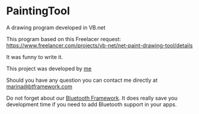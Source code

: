 # PaintingTool
 A drawing program developed in VB.net

 This program based on this Freelacer request: https://www.freelancer.com/projects/vb-net/net-paint-drawing-tool/details
 
 It was funny to write it.
 
 This project was developed by [me](https://www.facebook.com/marina.petrichenko.1)

  Should you have any question you can contact me directly at marina@btframework.com

 Do not forget about our [Bluetooth Framework](https://www.btframework.com/bluetoothframework.htm). It does really save you development time if you need to add Bluetooth support in your apps.
